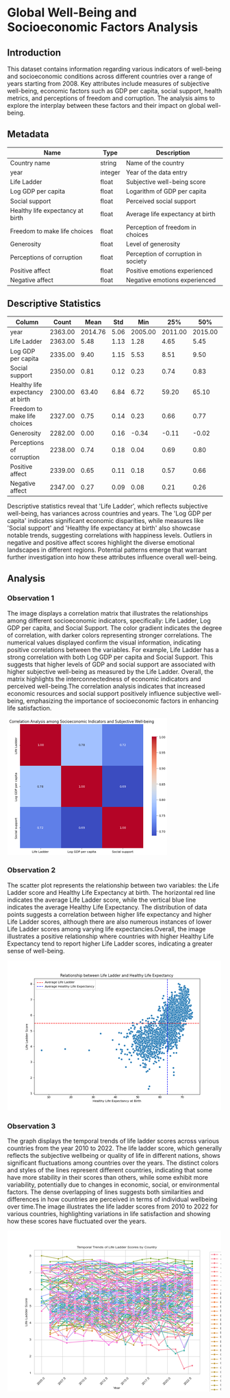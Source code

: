 # Global Well-Being and Socioeconomic Factors Analysis
## Introduction
This dataset contains information regarding various indicators of well-being and socioeconomic conditions across different countries over a range of years starting from 2008. Key attributes include measures of subjective well-being, economic factors such as GDP per capita, social support, health metrics, and perceptions of freedom and corruption. The analysis aims to explore the interplay between these factors and their impact on global well-being.
## Metadata

|Name  |Type  |Description  |
|------|------|-------------|
| Country name | string | Name of the country |
| year | integer | Year of the data entry |
| Life Ladder | float | Subjective well-being score |
| Log GDP per capita | float | Logarithm of GDP per capita |
| Social support | float | Perceived social support |
| Healthy life expectancy at birth | float | Average life expectancy at birth |
| Freedom to make life choices | float | Perception of freedom in choices |
| Generosity | float | Level of generosity |
| Perceptions of corruption | float | Perception of corruption in society |
| Positive affect | float | Positive emotions experienced |
| Negative affect | float | Negative emotions experienced |
## Descriptive Statistics
| Column | Count | Mean | Std | Min | 25% | 50% | 75% | Max |
|--------|-------|------|-----|-----|-----|-----|-----|-----|
| year | 2363.00 | 2014.76 | 5.06 | 2005.00 | 2011.00 | 2015.00 | 2019.00 | 2023.00 |
| Life Ladder | 2363.00 | 5.48 | 1.13 | 1.28 | 4.65 | 5.45 | 6.32 | 8.02 |
| Log GDP per capita | 2335.00 | 9.40 | 1.15 | 5.53 | 8.51 | 9.50 | 10.39 | 11.68 |
| Social support | 2350.00 | 0.81 | 0.12 | 0.23 | 0.74 | 0.83 | 0.90 | 0.99 |
| Healthy life expectancy at birth | 2300.00 | 63.40 | 6.84 | 6.72 | 59.20 | 65.10 | 68.55 | 74.60 |
| Freedom to make life choices | 2327.00 | 0.75 | 0.14 | 0.23 | 0.66 | 0.77 | 0.86 | 0.98 |
| Generosity | 2282.00 | 0.00 | 0.16 | -0.34 | -0.11 | -0.02 | 0.09 | 0.70 |
| Perceptions of corruption | 2238.00 | 0.74 | 0.18 | 0.04 | 0.69 | 0.80 | 0.87 | 0.98 |
| Positive affect | 2339.00 | 0.65 | 0.11 | 0.18 | 0.57 | 0.66 | 0.74 | 0.88 |
| Negative affect | 2347.00 | 0.27 | 0.09 | 0.08 | 0.21 | 0.26 | 0.33 | 0.70 |

Descriptive statistics reveal that 'Life Ladder', which reflects subjective well-being, has variances across countries and years. The 'Log GDP per capita' indicates significant economic disparities, while measures like 'Social support' and 'Healthy life expectancy at birth' also showcase notable trends, suggesting correlations with happiness levels. Outliers in negative and positive affect scores highlight the diverse emotional landscapes in different regions. Potential patterns emerge that warrant further investigation into how these attributes influence overall well-being.
## Analysis

### Observation 1
The image displays a correlation matrix that illustrates the relationships among different socioeconomic indicators, specifically: Life Ladder, Log GDP per capita, and Social Support. The color gradient indicates the degree of correlation, with darker colors representing stronger correlations. The numerical values displayed confirm the visual information, indicating positive correlations between the variables. For example, Life Ladder has a strong correlation with both Log GDP per capita and Social Support. This suggests that higher levels of GDP and social support are associated with higher subjective well-being as measured by the Life Ladder. Overall, the matrix highlights the interconnectedness of economic indicators and perceived well-being.The correlation analysis indicates that increased economic resources and social support positively influence subjective well-being, emphasizing the importance of socioeconomic factors in enhancing life satisfaction.

![correlation_analysis.png](correlation_analysis.png)

### Observation 2
The scatter plot represents the relationship between two variables: the Life Ladder score and Healthy Life Expectancy at birth. The horizontal red line indicates the average Life Ladder score, while the vertical blue line indicates the average Healthy Life Expectancy. The distribution of data points suggests a correlation between higher life expectancy and higher Life Ladder scores, although there are also numerous instances of lower Life Ladder scores among varying life expectancies.Overall, the image illustrates a positive relationship where countries with higher Healthy Life Expectancy tend to report higher Life Ladder scores, indicating a greater sense of well-being.

![life_ladder_health_expectancy.png](life_ladder_health_expectancy.png)

### Observation 3
The graph displays the temporal trends of life ladder scores across various countries from the year 2010 to 2022. The life ladder score, which generally reflects the subjective wellbeing or quality of life in different nations, shows significant fluctuations among countries over the years. The distinct colors and styles of the lines represent different countries, indicating that some have more stability in their scores than others, while some exhibit more variability, potentially due to changes in economic, social, or environmental factors. The dense overlapping of lines suggests both similarities and differences in how countries are perceived in terms of individual wellbeing over time.The image illustrates the life ladder scores from 2010 to 2022 for various countries, highlighting variations in life satisfaction and showing how these scores have fluctuated over the years.

![life_ladder_trend.png](life_ladder_trend.png)

